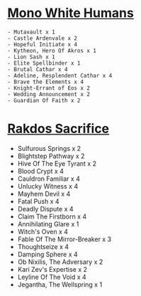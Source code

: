 # [Mono White Humans](https://mtgmeta.io/decks/29034?rid=442302)
    - Mutavault x 1
    - Castle Ardenvale x 2
    - Hopeful Initiate x 4
    - Kytheon, Hero Of Akros x 1
    - Lion Sash x 1
    - Elite Spellbinder x 1
    - Brutal Cathar x 4
    - Adeline, Resplendent Cathar x 4
    - Brave the Elements x 4
    - Knight-Errant of Eos x 2
    - Wedding Announcement x 2
    - Guardian Of Faith x 2

# [Rakdos Sacrifice](https://mtgmeta.io/decks/28949?rid=443321)
 - Sulfurous Springs x 2
 - Blightstep Pathway x 2
 - Hive Of The Eye Tyrant x 2
 - Blood Crypt x 4
 - Cauldron Familiar x 4
 - Unlucky Witness x 4
 - Mayhem Devil x 4
 - Fatal Push x 4
 - Deadly Dispute x 4
 - Claim The Firstborn x 4
 - Annihilating Glare x 1
 - Witch's Oven x 4
 - Fable Of The Mirror-Breaker x 3
 - Thoughtseize x 4
 - Damping Sphere x 4
 - Ob Nixilis, The Adversary x 2
 - Kari Zev's Expertise x 2
 - Leyline Of The Void x 4
 - Jegantha, The Wellspring x 1